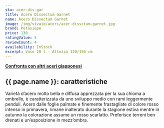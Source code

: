 ```yaml
---
sku: acer-dis-gar
title: Acero Dissectum Garnet
name: Acero Dissectum Garnet
image: /img/vivaio/aceri/acer-dissctum-garnet.jpg
brand: Potasiepe
price: 130
ratingValue: 5
reviewCount: 4
availability: InStock
excerpt: Vaso 20 l - Altezza 120/150 cm
---
```

<a href="/vivaio/#aceri" title="Confronta con altri aceri giapponesi"><b>Confronta con altri aceri giapponesi</b></a>

<h2 class="h3">{{ page.name }}: caratteristiche</h2>

Varietà d’acero molto bella e diffusa apprezzata per la sua chioma a ombrello, è caratterizzata da uno sviluppo medio con rami leggermente penduli. Acero dalle foglie palmate e finemente frastagliate di colore rosso intenso in primavera, rimane inalterato durante la stagione estiva mentre in autunno la colorazione assume un rosso scarlatto. Preferisce terreni ben drenati e un’esposizione in mezz’ombra.
